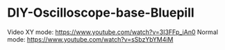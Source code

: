 # DIY-Oscilloscope-base-Bluepill

Video XY mode:
https://www.youtube.com/watch?v=3I3FFp_iAn0
Normal mode:
https://www.youtube.com/watch?v=sSbzYbYM4iM


